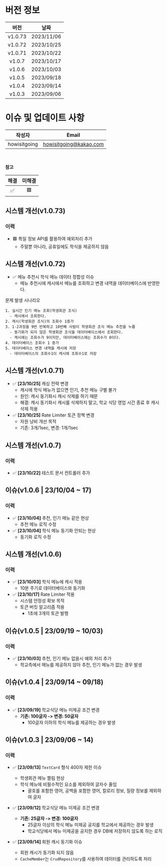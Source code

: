 # 버전 정보
|   버전    |     날짜     |
|:-------:|:----------:|
| v1.0.73 | 2023/11/06 |
| v1.0.72 | 2023/10/25 |
| v1.0.71 | 2023/10/22 |
| v1.0.7  | 2023/10/17 |
| v1.0.6  | 2023/10/03 |
| v1.0.5  | 2023/09/18 |
| v1.0.4  | 2023/09/14 |
| v1.0.3  | 2023/09/06 |

# 이슈 및 업데이트 사항

|     작성자      |          Email         |
|:------------:|:----------------------:|
| howisitgoing | howisitgoing@kakao.com |

</br>


**참고**

| 해결 | 미해결 |
|:--:|:---:|
| ✅  |  🟩 |

## 시스템 개선(v1.0.73)
### 이력
* 🟩 특일 정보 API를 활용하여 예외처리 추가
  * 주말뿐 아니라, 공휴일에도 학식을 제공하지 않음

## 시스템 개선(v1.0.72)
* ✅ 메뉴 추천시 학식 메뉴 데이터 정합성 이슈
  *  메뉴 추천시에 캐시에서 메뉴를 조회하고 변경 내역을 데이터베이스에 반영한다.

문제 발생 시나리오
```
1. 실시간 인기 메뉴 조회(학생회관 조식)
  - 캐시에서 조회한다.
2. 캐시(학생회관 조식)의 조회수 1증가
3. 1-2과정을 9번 반복하고 10번째 사람이 학생회관 조식 메뉴 추천을 누름
  - 동기화가 되지 않은 학생회관 조식을 데이터베이스에서 조회한다.
  - 캐시에는 조회수가 9이지만, 데이터베이스에는 조회수가 0이다.
4. 데이터베이스 조회수 1 증가
5. 데이터베이스 변경 내역을 캐시에 저장
  - 데이터베이스의 조회수1이 캐시에 조회수1로 저장
```

## 시스템 개선(v1.0.71)
* ✅ **[23/10/25]** 캐싱 전략 변경
  * 캐시에 학식 메뉴가 없으면 인기, 추천 메뉴 구별 불가
  * 원인: 캐시 동기화시 캐시 삭제를 하기 때문
  * 해결: 캐시 동기화시 캐시를 삭제하지 말고, 학교 식당 영업 시간 종료 후 캐시 삭제 적용
* ✅ **[23/10/25]** Rate Limiter 토큰 정책 변경
  * 자원 낭비 개선 목적
  * 기존: 3개/1sec, 변경: 1개/1sec

## 시스템 개선(v1.0.7)
### 이력
* ✅ **[23/10/22]** 테스트 문서 컨트롤러 추가

## 이슈(v1.0.6 | 23/10/04 ~ 17)
### 이력
* ✅ **[23/10/04]** 추천, 인기 메뉴 같은 현상
  * 추천 메뉴 로직 수정
* ✅ **[23/10/04]** 학식 메뉴 동기화 안되는 현상
  * 동기화 로직 수정

## 시스템 개선(v1.0.6)
### 이력
* ✅ **[23/10/03]** 학식 메뉴에 캐시 적용
  * 10분 주기로 데이터베이스와 동기화
* ✅ **[23/10/17]** Rate Limiter 적용
  * 시스템 안정성 확보 목적
  * 토큰 버킷 알고리즘 적용
    * 1초에 3개의 토큰 발행

## 이슈(v1.0.5 | 23/09/19 ~ 10/03)
### 이력
* ✅ **[23/10/03]** 추천, 인기 메뉴 없을시 예외 처리 추가
  * 학교측에서 메뉴를 제공하지 않아 추천, 인기 메뉴가 없는 경우 발생

## 이슈(v1.0.4 | 23/09/14 ~ 09/18)
### 이력
* ✅ **[23/09/19]** 학교식당 메뉴 미제공 조건 변경
  * **기존: 100글자 -> 변경: 50글자**
    * 100글자 이하의 학식 메뉴를 제공하는 경우 발생
      
## 이슈(v1.0.3 | 23/09/06 ~ 14)
### 이력
* ✅ **[23/09/13]** `TextCard` 형식 400자 제한 이슈
  * 학생회관 메뉴 짤림 현상
  * 학식 메뉴에 비필수적인 요소를 제외하여 글자수 줄임
    * 괄호를 포함한 영어, 공백을 포함한 영어, 칼로리 정보, 질량 정보를 제외하여 글자

* ✅ **[23/09/12]** 학교식당 메뉴 미제공 조건 변경
    * **기존: 25글자 -> 변경: 100글자**
      * 25글자 이상의 학식 메뉴 미제공 공지를 학교에서 제공하는 경우 발생
      * 학교식당에서 메뉴 미제공을 공지한 경우 DB에 저장하지 않도록 하는 로직

* ✅ **[23/09/14]** 회원 캐시 동기화 이슈
  * 회원 캐시가 동기화 되지 않음
  * `CacheMember`는 `CrudRepository`를 사용하여 데이터를 관리하도록 처리
